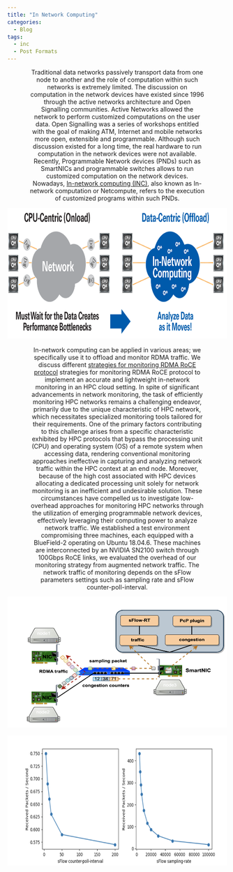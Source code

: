 ```yaml
---
title: "In Network Computing"
categories:
  - Blog
tags:
  - inc
  - Post Formats
---
```


<p align="center" style="font-size: 14px; width: 80%; margin: auto;">  
Traditional data networks passively transport data from one node to another and the role of computation within such networks is extremely limited. The discussion on computation in the network devices have existed since 1996 through the active networks architecture and Open Signalling communities. Active Networks allowed the network to perform customized computations on the user data. Open Signalling was a series of workshops entitled with the goal of making ATM, Internet and mobile networks more open, extensible and programmable. Although such discussion existed for a long time, the real hardware to run computation in the network devices were not available. Recently, Programmable Network devices (PNDs) such as SmartNICs and programmable switches allows to run customized computation on the network devices. Nowadays, <a href="https://www.sigarch.org/in-network-computing-draft/">In-network computing (INC)</a>, also known as In-network computation or Netcompute, refers to the execution of customized programs within such PNDs. 
</p>

<p align="center">
  <img src="/assets/images/inc.png" alt="In-network computing"  width="600" height="300" />
</p>

<p align="center" style="font-size: 14px; width: 80%; margin: auto;">  
In-network computing can be applied in various areas; we specifically use it to offload and monitor RDMA traffic. We discuss different  <a href="https://www.sigarch.org/in-network-computing-draft/">strategies for monitoring RDMA RoCE protocol</a> strategies for monitoring RDMA RoCE protocol to implement an accurate and lightweight in-network monitoring in an HPC cloud setting.
In spite of significant advancements in network monitoring, the task of efficiently monitoring HPC networks remains a challenging endeavor, primarily due to the unique characteristic of HPC network, which necessitates specialized monitoring tools tailored for their requirements. One of the primary factors contributing to this challenge arises from a specific characteristic exhibited by HPC protocols that bypass the processing unit (CPU) and operating system (OS) of a remote system when accessing data, rendering conventional monitoring approaches ineffective in capturing and analyzing network traffic within the HPC context at an end node. Moreover, because of the high cost associated with HPC devices allocating a dedicated processing unit solely for network monitoring is an inefficient and undesirable solution.
These circumstances have compelled us to investigate low-overhead approaches for monitoring HPC networks through the utilization of emerging programmable network devices, effectively leveraging their computing power to analyze network traffic. We established a test environment compromising three machines, each equipped with a BlueField-2 operating on Ubuntu 18.04.6. These machines are interconnected by an NVIDIA SN2100 switch through 100Gbps RoCE links, we evaluated the overhead of our monitoring strategy from augmented network traffic. The network traffic of monitoring depends on the sFlow parameters settings such as sampling rate and sFlow counter-poll-interval. 
</p>

<p align="center">
  <img src="/assets/images/incmonitor.png" alt="In-network computing"  width="600" height="300" />
</p>

<p align="center">
  <img src="/assets/images/monitorresult.png" alt="In-network computing"  width="600" height="300" />
</p>

